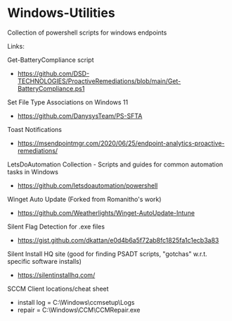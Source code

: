 # Windows-Utilities
Collection of powershell scripts for windows endpoints

Links:

Get-BatteryCompliance script

- https://github.com/DSD-TECHNOLOGIES/ProactiveRemediations/blob/main/Get-BatteryCompliance.ps1

Set File Type Associations on Windows 11

- https://github.com/DanysysTeam/PS-SFTA

Toast Notifications

- https://msendpointmgr.com/2020/06/25/endpoint-analytics-proactive-remediations/

LetsDoAutomation Collection - Scripts and guides for common automation tasks in Windows

- https://github.com/letsdoautomation/powershell

Winget Auto Update (Forked from Romanitho's work)
- https://github.com/Weatherlights/Winget-AutoUpdate-Intune

Silent Flag Detection for .exe files
- https://gist.github.com/dkattan/e0d4b6a5f72ab8fc1825fa1c1ecb3a83

Silent Install HQ site (good for finding PSADT scripts, "gotchas" w.r.t. specific software installs)
- https://silentinstallhq.com/

SCCM Client locations/cheat sheet
- install log = C:\Windows\ccmsetup\Logs
- repair = C:\Windows\CCM\CCMRepair.exe
